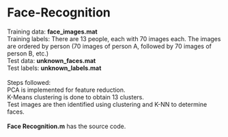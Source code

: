 # Face-Recognition
Training data: **face_images.mat** <br />
Training labels: There are 13 people, each with 70 images each. The images are ordered by person (70 images of person A, followed by 70 images of person B, etc.)<br />
Test data: **unknown_faces.mat** <br />
Test labels: **unknown_labels.mat** <br />
<br />
Steps followed: <br />
PCA is implemented for feature reduction. <br />
K-Means clustering is done to obtain 13 clusters. <br />
Test images are then identified using clustering and K-NN to determine faces. <br />
<br />
**Face Recognition.m** has the source code.
